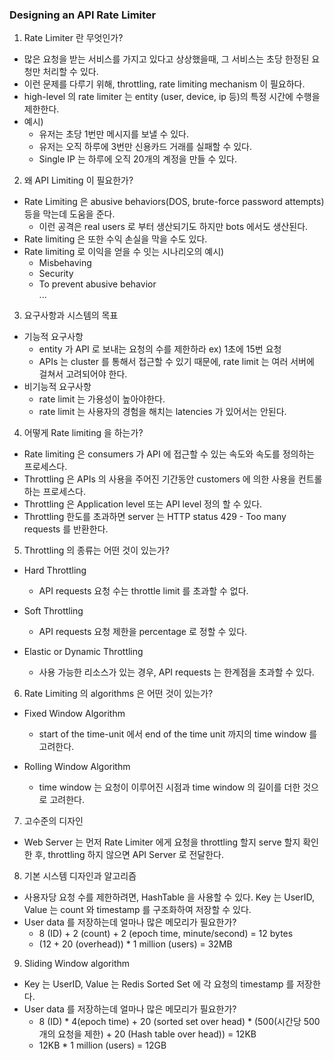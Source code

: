 ### Designing an API Rate Limiter

1. Rate Limiter 란 무엇인가?
* 많은 요청을 받는 서비스를 가지고 있다고 상상했을때, 그 서비스는 초당 한정된 요청만 처리할 수 있다.
* 이런 문제를 다루기 위해, throttling, rate limiting mechanism 이 필요하다. 
* high-level 의 rate limiter 는 entity (user, device, ip 등)의 특정 시간에 수행을 제한한다.
* 예시)
    * 유저는 초당 1번만 메시지를 보낼 수 있다.
    * 유저는 오직 하루에 3번만 신용카드 거래를 실패할 수 있다.
    * Single IP 는 하루에 오직 20개의 계정을 만들 수 있다.
    
2. 왜 API Limiting 이 필요한가?
* Rate Limiting 은 abusive behaviors(DOS, brute-force password attempts) 등을 막는데 도움을 준다.
    * 이런 공격은 real users 로 부터 생산되기도 하지만 bots 에서도 생산된다.
* Rate limiting  은 또한 수익 손실을 막을 수도 있다.
* Rate limiting 로 이익을 얻을 수 잇는 시나리오의 예시)
    * Misbehaving
    * Security
    * To prevent abusive behavior  
    ...
    
3. 요구사항과 시스템의 목표
* 기능적 요구사항
    * entity 가 API 로 보내는 요청의 수를 제한하라 ex) 1초에 15번 요청
    * APIs 는 cluster 를 통해서 접근할 수 있기 때문에, rate limit 는 여러 서버에 걸쳐서 고려되어야 한다.
* 비기능적 요구사항
    * rate limit 는 가용성이 높아야한다.
    * rate limit 는 사용자의 경험을 해치는 latencies 가 있어서는 안된다.

4. 어떻게 Rate limiting 을 하는가?
* Rate limiting 은 consumers 가 API 에 접근할 수 있는 속도와 속도를 정의하는 프로세스다.
* Throttling 은 APIs 의 사용을 주어진 기간동안 customers 에 의한 사용을 컨트롤하는 프로세스다.
* Throttling 은 Application level 또는 API level 정의 할 수 있다.
* Throttling 한도를 초과하면 server 는 HTTP status 429 - Too many requests 를 반환한다.

5. Throttling 의 종류는 어떤 것이 있는가?
* Hard Throttling 
    * API requests 요청 수는 throttle limit 를 초과할 수 없다.  

* Soft Throttling
    * API requests 요청 제한을 percentage 로 정할 수 있다.

* Elastic or Dynamic Throttling
    * 사용 가능한 리소스가 있는 경우, API requests 는 한계점을 초과할 수 있다.
    
6. Rate Limiting 의 algorithms 은 어떤 것이 있는가?
* Fixed Window Algorithm
    * start of the time-unit 에서 end of the time unit 까지의 time window 를 고려한다.
    
* Rolling Window Algorithm
    * time window 는 요청이 이루어진 시점과 time window 의 길이를 더한 것으로 고려한다.

7. 고수준의 디자인
* Web Server 는 먼저 Rate Limiter 에게 요청을 throttling 할지 serve 할지 확인한 후, throttling 하지 않으면 API Server 로 전달한다.

8. 기본 시스템 디자인과 알고리즘
* 사용자당 요청 수를 제한하려면, HashTable 을 사용할 수 있다. Key 는 UserID, Value 는 count 와 timestamp 를 구조화하여 저장할 수 있다.
* User data 를 저장하는데 얼마나 많은 메모리가 필요한가?
    * 8 (ID) + 2 (count) + 2 (epoch time, minute/second) = 12 bytes 
    * (12 + 20 (overhead)) * 1 million (users) = 32MB
    
9. Sliding Window algorithm
* Key 는 UserID, Value 는 Redis Sorted Set 에 각 요청의 timestamp 를 저장한다.
* User data 를 저장하는데 얼마나 많은 메모리가 필요한가?
    * 8 (ID) * 4(epoch time) + 20 (sorted set over head) * (500(시간당 500개의 요청을 제한) + 20 (Hash table over head)) = 12KB
    * 12KB * 1 million (users) = 12GB